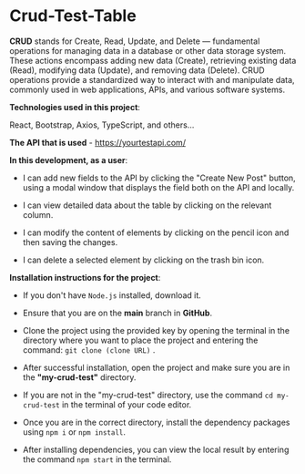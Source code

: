 # Crud-Test-Table

**CRUD** stands for Create, Read, Update, and Delete — fundamental operations for managing data in a database or other data storage system. These actions encompass adding new data (Create), retrieving existing data (Read), modifying data (Update), and removing data (Delete). CRUD operations provide a standardized way to interact with and manipulate data, commonly used in web applications, APIs, and various software systems.




**Technologies used in this project**:

React, Bootstrap, Axios, TypeScript, and others...

**The API that is used** - https://yourtestapi.com/



**In this development, as a user**:

- I can add new fields to the API by clicking the "Create New Post" button, using a modal window that displays the field both on the API and locally.

- I can view detailed data about the table by clicking on the relevant column.

- I can modify the content of elements by clicking on the pencil icon and then saving the changes.

- I can delete a selected element by clicking on the trash bin icon.



**Installation instructions for the project**:

- If you don't have `Node.js` installed, download it.

- Ensure that you are on the **main** branch in **GitHub**.

- Clone the project using the provided key by opening the terminal in the directory where you want to place the project and entering the command: `git clone (clone URL)` .

- After successful installation, open the project and make sure you are in the **"my-crud-test"** directory.

- If you are not in the "my-crud-test" directory, use the command `cd my-crud-test` in the terminal of your code editor.

- Once you are in the correct directory, install the dependency packages using `npm i` or `npm install`.

- After installing dependencies, you can view the local result by entering the command `npm start` in the terminal.






